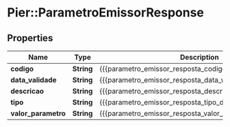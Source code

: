 # Pier::ParametroEmissorResponse

## Properties
Name | Type | Description | Notes
------------ | ------------- | ------------- | -------------
**codigo** | **String** | {{{parametro_emissor_resposta_codigo_descricao}}} | [optional] 
**data_validade** | **String** | {{{parametro_emissor_resposta_data_validade_descricao}}} | [optional] 
**descricao** | **String** | {{{parametro_emissor_resposta_descricao_descricao}}} | [optional] 
**tipo** | **String** | {{{parametro_emissor_resposta_tipo_descricao}}} | [optional] 
**valor_parametro** | **String** | {{{parametro_emissor_resposta_valor_parametro_descricao}}} | [optional] 



